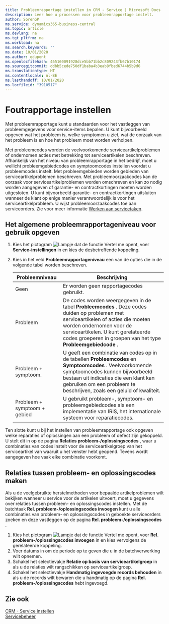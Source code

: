 ```yaml
---
title: Probleemrapportage instellen in CRM - Service | Microsoft Docs
description: Leer hoe u processen voor probleemrapportage instelt.
author: SorenGP
ms.service: dynamics365-business-central
ms.topic: article
ms.devlang: na
ms.tgt_pltfrm: na
ms.workload: na
ms.search.keywords: ''
ms.date: 10/01/2020
ms.author: edupont
ms.openlocfilehash: 465160091928dce5bb71bb2c809243fb67b10174
ms.sourcegitcommit: ddbb5cede750df1baba4b3eab8fbed6744b5b9d6
ms.translationtype: HT
ms.contentlocale: nl-BE
ms.lasthandoff: 10/01/2020
ms.locfileid: "3910517"
---
```

# <a name="set-up-fault-reporting"></a>Foutrapportage instellen
Met probleemrapportage kunt u standaarden voor het vastleggen van probleemgegevens voor service-items bepalen. U kunt bijvoorbeeld opgeven wat het probleem is, welke symptomen u ziet, wat de oorzaak van het probleem is en hoe het probleem moet worden verholpen.  

Met probleemcodes worden de veelvoorkomende serviceartikelproblemen of ondernomen acties met betrekking tot serviceartikelen beschreven. Afhankelijk van het niveau van probleemrapportage in het bedrijf, moet u wellicht probleemgebiedcodes en symptoomcodes instellen voordat u probleemcodes instelt. Met probleemgebieden worden gebieden van serviceartikelproblemen beschreven. Met probleemoorzaakcodes kan de oorzaak voor serviceartikelproblemen worden omschreven en kan zo nodig worden aangegeven of garantie- en contractkortingen moeten worden uitgesloten. U kunt bijvoorbeeld garantie- en contractkortingen uitsluiten wanneer de klant op enige manier verantwoordelijk is voor het serviceartikelprobleem. U wijst probleemoorzaakcodes toe aan serviceorders. Zie voor meer informatie [Werken aan servicetaken](service-how-to-work-on-service-tasks.md).  

## <a name="to-specify-the-overall-level-of-fault-reporting-to-use"></a>Het algemene probleemrapportageniveau voor gebruik opgeven
1. Kies het pictogram ![Lampje dat de functie Vertel me opent](media/ui-search/search_small.png "Vertel me wat u wilt doen"), voer **Service-instellingen** in en kies de desbetreffende koppeling.
2. Kies in het veld **Probleemrapportageniveau** een van de opties die in de volgende tabel worden beschreven.  

    |**Probleemniveau**|**Beschrijving**|  
    |------------|-------------|  
    |Geen | Er worden geen rapportagecodes gebruikt.|  
    |Probleem | De codes worden weergegeven in de tabel **Probleemcodes** . Deze codes duiden op problemen met serviceartikelen of acties die moeten worden ondernomen voor de serviceartikelen. U kunt gerelateerde codes groeperen in groepen van het type **Probleemgebiedcode** .|  
    |Probleem + symptoom. | U geeft een combinatie van codes op in de tabellen **Probleemcodes** en **Symptoomcodes** . Veelvoorkomende symptoomcodes kunnen bijvoorbeeld bestaan uit indicaties die een klant kan gebruiken om een probleem te beschrijven, zoals een geluid of kwaliteit.|  
    |Probleem + symptoom + gebied | U gebruikt probleem-, symptoom- en probleemgebiedcodes als een implementatie van IRIS, het internationale systeem voor reparatiecodes.|  

Ten slotte kunt u bij het instellen van probleemrapportage ook opgeven welke reparaties of oplossingen aan een probleem of defect zijn gekoppeld. U stelt dit in op de pagina **Relaties probleem-/oplossingscodes** , waar u combinaties van codes instelt voor de serviceartikelgroep van het serviceartikel van waaruit u het venster hebt geopend. Tevens wordt aangegeven hoe vaak elke combinatie voorkomt.

## <a name="to-create-fault-and-resolution-code-relationships"></a>Relaties tussen probleem- en oplossingscodes maken
<!--this needs to go in a working with topic-->
 Als u de veelgebruikte herstelmethoden voor bepaalde artikelproblemen wilt bekijken wanneer u service voor de artikelen uitvoert, moet u gegevens over relaties tussen probleem- en oplossingscodes instellen. Met de batchtaak **Rel. probleem-/oplossingscodes invoegen** kunt u alle combinaties van probleem- en oplossingscodes in geboekte serviceorders zoeken en deze vastleggen op de pagina **Rel. probleem-/oplossingscodes** .

1. Kies het pictogram ![Lampje dat de functie Vertel me opent](media/ui-search/search_small.png "Vertel me wat u wilt doen"), voer **Rel. probleem-/oplossingscodes invoegen** in en kies vervolgens de gerelateerde koppeling.  
2. Voer datums in om de periode op te geven die u in de batchverwerking wilt opnemen.  
3. Schakel het selectievakje **Relatie op basis van serviceartikelgroep** in als u de relaties wilt rangschikken op serviceartikelgroep.  
4. Schakel het selectievakje **Handmatig ingevoegde records behouden** in als u de records wilt bewaren die u handmatig op de pagina **Rel. probleem-/oplossingscodes** hebt ingevoegd.  

## <a name="see-also"></a>Zie ook
[CRM - Service instellen](service-setup-service.md)  
[Servicebeheer](service-service.md)  
